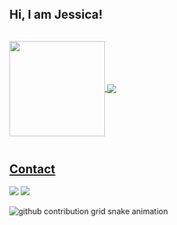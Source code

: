 ## Hi, I am Jessica! 
</br>

 <div>
  <a href="https://github.com/jfdmagalhaes">
   <img align="center" height="170" src="https://github-readme-stats.vercel.app/api/top-langs/?username=jfdmagalhaes&layout=compact&langs_count=16&theme=dracula"/>
   <img align="center" src="https://github-readme-stats.vercel.app/api?username=jfdmagalhaes&show_icons=true&theme=dracula&include_all_commits=true&count_private=true&hide=issues"/>
</div>
 
</br>

## Contact 
<div> 
  <a href="https://www.linkedin.com/in/jessicafreire" target="_blank"><img src="https://img.shields.io/badge/-LinkedIn-%230077B5?style=for-the-badge&logo=linkedin&logoColor=white" target="_blank"></a> 
  <a href = "mailto: jfreiremagalhaes@gmail.com"><img src="https://img.shields.io/badge/-Gmail-%23333?style=for-the-badge&logo=gmail&logoColor=white" target="_blank"></a>
 </br>
</br>
 
</div>

<picture>
  <source media="(prefers-color-scheme: dark)" srcset="https://github.com/jfdmagalhaes/jfdmagalhaes/output/github-contribution-grid-snake-dark.svg">
  <source media="(prefers-color-scheme: light)" srcset="https://github.com/jfdmagalhaes/jfdmagalhaes/output/github-contribution-grid-snake.svg">
  <img alt="github contribution grid snake animation" src="https://github.com/jfdmagalhaes/jfdmagalhaes/output/github-contribution-grid-snake.svg">
</picture>
